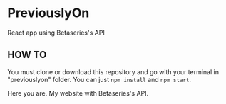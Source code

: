 # PreviouslyOn
React app using Betaseries's API 


## HOW TO

You must clone or download this repository and go with your terminal in "previouslyon" folder. You can just ```npm install``` and ```npm start```.

Here you are. My website with Betaseries's API. 

